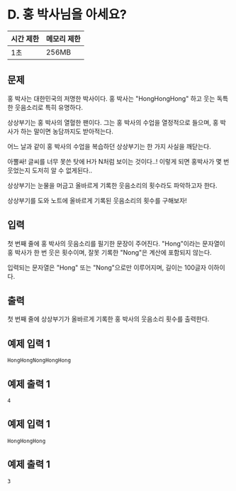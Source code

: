 # D. 홍 박사님을 아세요?

| 시간 제한 | 메모리 제한 |
| --- | --- |
| 1초 | 256MB |

## 문제

홍 박사는 대한민국의 저명한 박사이다. 홍 박사는 "HongHongHong" 하고 웃는 독특한 웃음소리로 특히 유명하다.

상상부기는 홍 박사의 열혈한 팬이다. 그는 홍 박사의 수업을 열정적으로 들으며, 홍 박사가 하는 말이면 농담까지도 받아적는다.

어느 날과 같이 홍 박사의 수업을 복습하던 상상부기는 한 가지 사실을 깨닫는다. 

아뿔싸! 글씨를 너무 못쓴 탓에 H가 N처럼 보이는 것이다..! 이렇게 되면 홍박사가 몇 번 웃었는지 도저히 알 수 없게된다..

상상부기는 눈물을 머금고 올바르게 기록한 웃음소리의 횟수라도 파악하고자 한다. 

상상부기를 도와 노트에 올바르게 기록된 웃음소리의 횟수를 구해보자!

## 입력

첫 번째 줄에 홍 박사의 웃음소리를 필기한 문장이 주어진다. "Hong"이라는 문자열이 홍 박사가 한 번 웃은 횟수이며, 잘못 기록한 "Nong"은 계산에 포함되지 않는다.

입력되는 문자열은 "Hong" 또는 "Nong"으로만 이루어지며, 길이는 100글자 이하이다.

## 출력

첫 번째 줄에 상상부기가 올바르게 기록한 홍 박사의 웃음소리 횟수를 출력한다.


## 예제 입력 1

```
HongHongNongHongHong
```

## 예제 출력 1

```
4
```

## 예제 입력 1

```
HongHongHong
```

## 예제 출력 1

```
3
```
